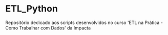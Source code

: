 # ETL_Python
Repositório dedicado aos scripts desenvolvidos no curso 'ETL na Prática - Como Trabalhar com Dados' da Impacta
